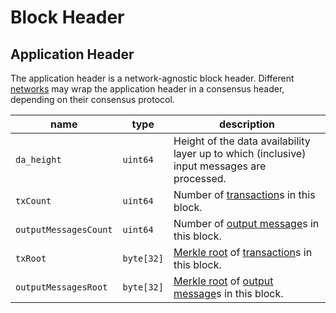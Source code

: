 # Block Header

## Application Header

The application header is a network-agnostic block header. Different [networks](../network/index.md) may wrap the application header in a consensus header, depending on their consensus protocol.

name                  | type       | description
----------------------|------------|----------------------------------------------------------------------------------------------------------------------------------
`da_height`           | `uint64`   | Height of the data availability layer up to which (inclusive) input messages are processed.
`txCount`             | `uint64`   | Number of [transaction](./tx_format/transaction.md)s in this block.
`outputMessagesCount` | `uint64`   | Number of [output message](./tx_format/output.md#outputmessage)s in this block.
`txRoot`              | `byte[32]` | [Merkle root](./cryptographic_primitives.md#binary-merkle-tree) of [transaction](./tx_format/transaction.md)s in this block.
`outputMessagesRoot`  | `byte[32]` | [Merkle root](./cryptographic_primitives.md#binary-merkle-tree) of [output message](./tx_format/output.md#outputmessage)s in this block.
